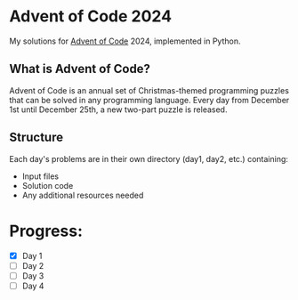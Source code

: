 # Advent of Code 2024

My solutions for [Advent of Code](https://adventofcode.com/) 2024, implemented in Python.

## What is Advent of Code?
Advent of Code is an annual set of Christmas-themed programming puzzles that can be solved in any programming language. Every day from December 1st until December 25th, a new two-part puzzle is released.

## Structure
Each day's problems are in their own directory (day1, day2, etc.) containing:
- Input files
- Solution code
- Any additional resources needed

# Progress:
- [x] Day 1
- [ ] Day 2
- [ ] Day 3
- [ ] Day 4